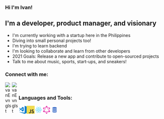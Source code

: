 ### Hi I'm Ivan! 

## I'm a developer, product manager, and visionary
- I'm currently working with a startup here in the Philippines
- Diving into small personal projects too!
- I'm trying to learn backend
- I'm looking to collaborate and learn from other developers
- 2021 Goals: Release a new app and contribute to open-sourced projects
- Talk to me about music, sports, start-ups, and sneakers!

### Connect with me: 

[<img align="left" alt="vanEvnglst" width="22px" src="https://cdn.jsdelivr.net/npm/simple-icons@v3/icons/linkedin.svg" />][linkedin]
[<img align="left" alt="vanEvnglst" width="22px" src="https://cdn.jsdelivr.net/npm/simple-icons@v3/icons/instagram.svg" />][instagram]


<br />

### Languages and Tools:
<img align="left" alt="Visual Studio Code" width="26px" src="https://raw.githubusercontent.com/github/explore/80688e429a7d4ef2fca1e82350fe8e3517d3494d/topics/visual-studio-code/visual-studio-code.png" />
<img align="left" alt="JavaScript" width="26px" src="https://raw.githubusercontent.com/github/explore/80688e429a7d4ef2fca1e82350fe8e3517d3494d/topics/javascript/javascript.png" />
<img align="left" alt="React" width="26px" src="https://raw.githubusercontent.com/github/explore/80688e429a7d4ef2fca1e82350fe8e3517d3494d/topics/react/react.png" />
<img align="left" alt="GraphQL" width="26px" src="https://raw.githubusercontent.com/github/explore/80688e429a7d4ef2fca1e82350fe8e3517d3494d/topics/graphql/graphql.png" />
<img align="left" alt="SQL" width="26px" src="https://raw.githubusercontent.com/github/explore/80688e429a7d4ef2fca1e82350fe8e3517d3494d/topics/sql/sql.png" />

<br />
<br />

[linkedin]: https://www.linkedin.com/in/ivan-darren-evangelista-739405115/
[instagram]: https://www.instagram.com/_vanevangelista
